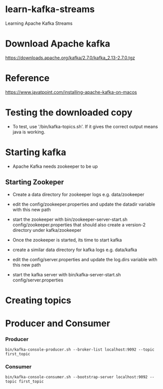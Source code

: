 # learn-kafka-streams
Learning Apache Kafka Streams 

# Download Apache kafka
https://downloads.apache.org/kafka/2.7.0/kafka_2.13-2.7.0.tgz

# Reference
https://www.javatpoint.com/installing-apache-kafka-on-macos

# Testing the downloaded copy
- To test, use '/bin/kafka-topics.sh'. If it gives the correct output means java is working.

# Starting kafka
- Apache Kafka needs zookeeper to be up 

## Starting Zookeper
- Create a data directory for zookeeper logs e.g. data/zookeeper
- edit the config/zookeeper.properties and update the datadir variable with this new path
- start the zookeeper with bin/zookeeper-server-start.sh config/zookeeper.properties that should also create a version-2 directory under kafka/zookeeper

- Once the zookeeper is started, its time to start kafka
- create a similar data directory for kafka logs e.g. data/kafka
- edit the config/server.properties and update the log.dirs variable with this new path
- start the kafka server with bin/kafka-server-start.sh config/server.properties

# Creating topics


# Producer and Consumer
### Producer 
`bin/kafka-console-producer.sh --broker-list localhost:9092 --topic first_topic`
### Consumer
`bin/kafka-console-consumer.sh --bootstrap-server localhost:9092 --topic first_topic`
